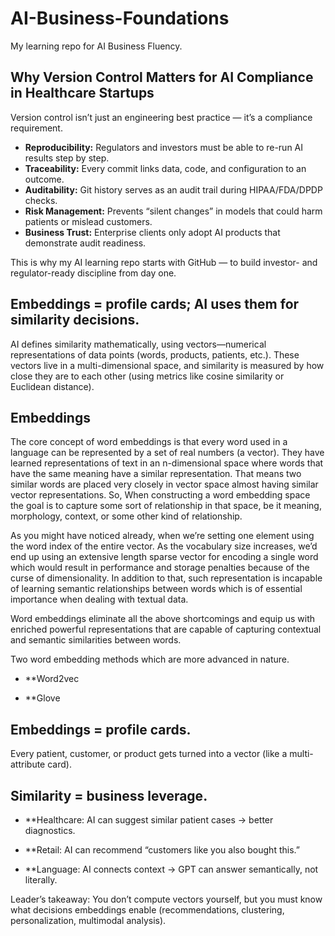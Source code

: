 # AI-Business-Foundations
My learning repo for AI Business Fluency.
## Why Version Control Matters for AI Compliance in Healthcare Startups

Version control isn’t just an engineering best practice — it’s a compliance requirement.

- **Reproducibility:** Regulators and investors must be able to re-run AI results step by step.  
- **Traceability:** Every commit links data, code, and configuration to an outcome.  
- **Auditability:** Git history serves as an audit trail during HIPAA/FDA/DPDP checks.  
- **Risk Management:** Prevents “silent changes” in models that could harm patients or mislead customers.  
- **Business Trust:** Enterprise clients only adopt AI products that demonstrate audit readiness.  

This is why my AI learning repo starts with GitHub — to build investor- and regulator-ready discipline from day one. 

## Embeddings = profile cards; AI uses them for similarity decisions.
AI defines similarity mathematically, using vectors—numerical representations of data points (words, products, patients, etc.). These vectors live in a multi-dimensional space, and similarity is measured by how close they are to each other (using metrics like cosine similarity or Euclidean distance).

## Embeddings
The core concept of word embeddings is that every word used in a language can be represented by a set of real numbers (a vector). They have learned representations of text in an n-dimensional space where words that have the same meaning have a similar representation. That means two similar words are placed very closely in vector space almost having similar vector representations. So, When constructing a word embedding space the goal is to capture some sort of relationship in that space, be it meaning, morphology, context, or some other kind of relationship.

As you might have noticed already, when we’re setting one element using the word index of the entire vector. As the vocabulary size increases, we’d end up using an extensive length sparse vector for encoding a single word which would result in performance and storage penalties because of the curse of dimensionality. In addition to that, such representation is incapable of learning semantic relationships between words which is of essential importance when dealing with textual data.

Word embeddings eliminate all the above shortcomings and equip us with enriched powerful representations that are capable of capturing contextual and semantic similarities between words.

Two word embedding methods which are more advanced in nature.
- **Word2vec

- **Glove

## Embeddings = profile cards.
Every patient, customer, or product gets turned into a vector (like a multi-attribute card).

## Similarity = business leverage.

- **Healthcare: AI can suggest similar patient cases → better diagnostics.

- **Retail: AI can recommend “customers like you also bought this.”

- **Language: AI connects context → GPT can answer semantically, not literally.

Leader’s takeaway: You don’t compute vectors yourself, but you must know what decisions embeddings enable (recommendations, clustering, personalization, multimodal analysis).


